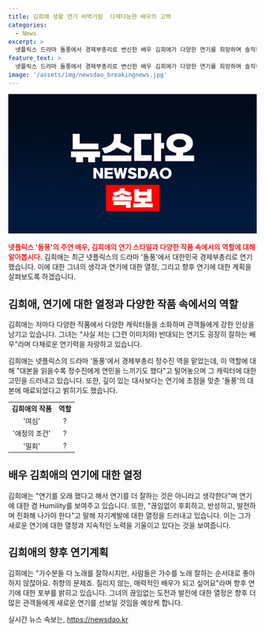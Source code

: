 ```yaml
---
title: 김희애 생활 연기 버벅거림  다재다능한 배우의 고백
categories:
  - News
excerpt: >
  넷플릭스 드라마 돌풍에서 경제부총리로 변신한 배우 김희애가 다양한 연기를 희망하며 솔직한 이야기를 전했다. 뛰어난 연기력으로 주목받는 그는 다양한 캐릭터를 소화하며 발전하고자 끊임없는 노력을 기울이고 있으며, 다른 배우들의 연기를 모방하면서 자신만의 스타일을 찾아가고 있다. 또한 돌풍에 대한 선택 이유와 캐릭터에 대한 생각을 솔직하게 밝히며 이목을 끌고 있다.
feature_text: >
  넷플릭스 드라마 돌풍에서 경제부총리로 변신한 배우 김희애가 다양한 연기를 희망하며 솔직한 이야기를 전했다. 뛰어난 연기력으로 주목받는 그는 다양한 캐릭터를 소화하며 발전하고자 끊임없는 노력을 기울이고 있으며, 다른 배우들의 연기를 모방하면서 자신만의 스타일을 찾아가고 있다. 또한 돌풍에 대한 선택 이유와 캐릭터에 대한 생각을 솔직하게 밝히며 이목을 끌고 있다.
image: '/assets/img/newsdao_breakingnews.jpg'
---
```


<p><img src="/assets/img/newsdao_breakingnews.jpg" alt="firstkoreanews 속보" /></p>

<p><b><span style="color: #ee2323;">넷플릭스 '돌풍'의 주연 배우, 김희애의 연기 스타일과 다양한 작품 속에서의 역할에 대해 알아봅시다.</span></b>
김희애는 최근 넷플릭스의 드라마 '돌풍'에서 대한민국 경제부총리로 연기했습니다. 이에 대한 그녀의 생각과 연기에 대한 열정, 그리고 향후 연기에 대한 계획을 살펴보도록 하겠습니다.</p>

<h2 data-ke-size="size26">김희애, 연기에 대한 열정과 다양한 작품 속에서의 역할</h2>

<p data-ke-size="size16">김희애는 저마다 다양한 작품에서 다양한 캐릭터들을 소화하며 관객들에게 강한 인상을 남기고 있습니다. 그녀는 "사실 저는 (그런 이미지와) 반대되는 연기도 굉장히 잘하는 배우"라며 다채로운 연기력을 자랑하고 있습니다.</p>

<p data-ke-size="size16">김희애는 넷플릭스의 드라마 '돌풍'에서 경제부총리 정수진 역을 맡았는데, 이 역할에 대해 "대본을 읽을수록 정수진에게 연민을 느끼기도 했다"고 털어놓으며 그 캐릭터에 대한 고민을 드러내고 있습니다. 또한, 깊이 있는 대사보다는 연기에 초점을 맞춘 '돌풍'의 대본에 매료되었다고 밝히기도 했습니다.</p>

<table>
  <tr>
    <td style="text-align: center; height: 17px;"><b>김희애의 작품</b></td>
    <td style="text-align: center; height: 17px;"><b>역할</b></td>
  </tr>
  <tr>
    <td style="text-align: center; height: 17px;">'여심'</td>
    <td style="text-align: center; height: 17px;">?</td>
  </tr>
  <tr>
    <td style="text-align: center; height: 17px;">'애정의 조건'</td>
    <td style="text-align: center; height: 17px;">?</td>
  </tr>
  <tr>
    <td style="text-align: center; height: 17px;">'밀회'</td>
    <td style="text-align: center; height: 17px;">?</td>
  </tr>
</table>

<h2 data-ke-size="size26">배우 김희애의 연기에 대한 열정</h2>

<p data-ke-size="size16">김희애는 "연기를 오래 했다고 해서 연기를 더 잘하는 것은 아니라고 생각한다"며 연기에 대한 겸 Humility를 보여주고 있습니다. 또한, "끊임없이 후회하고, 반성하고, 발전하며 진화해 나가야 한다"고 말해 자기계발에 대한 열정을 드러내고 있습니다. 이는 그가 새로운 연기에 대한 열정과 지속적인 노력을 기울이고 있다는 것을 보여줍니다.</p>

<h2 data-ke-size="size26">김희애의 향후 연기계획</h2>

<p data-ke-size="size16">김희애는 "가수분들 다 노래를 잘하시지만, 사람들은 가수를 노래 잘하는 순서대로 좋아하지 않잖아요. 취향의 문제죠. 질리지 않는, 매력적인 배우가 되고 싶어요"라며 향후 연기에 대한 포부를 밝히고 있습니다. 그녀의 끊임없는 도전과 발전에 대한 열정은 향후 더 많은 관객들에게 새로운 연기를 선보일 것임을 예상케 합니다.</p>
실시간 뉴스 속보는, <a href="https://newsdao.kr" rel="dofollow">https://newsdao.kr</a>


